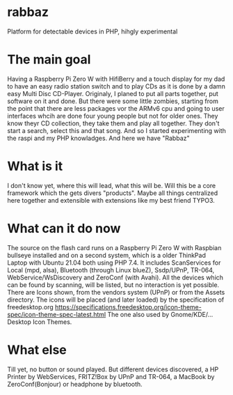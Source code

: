 # rabbaz
Platform for detectable devices in PHP, hihgly experimental

The main goal
=============

Having a Raspberry Pi Zero W with HifiBerry and a touch display for my dad to have an easy radio station switch and to
play CDs as it is done by a damn easy Multi Disc CD-Player. Originaly, I planed to put all parts together, put software
on it and done. But there were some little zombies, starting from the point that there are less packages vor the ARMv6
cpu and going to user interfaces whcih are done four young people but not for older ones. They know theyr CD collection,
they take them and play all together. They don't start a search, select this and that song. And so I started experimenting
with the raspi and my PHP knowladges. And here we have "Rabbaz"

What is it
==========

I don't know yet, where this will lead, what this will be. Will this be a core framework which the gets divers "products".
Maybe all things centralized here together and extensible with extensions like my best friend TYPO3.

What can it do now
==================

The source on the flash card runs on a Raspberry Pi Zero W with Raspbian bullseye installed and on a second system, which
is a older ThinkPad Laptop with Ubuntu 21.04 both using PHP 7.4.
It includes ScanServices for Local (mpd, alsa), Bluetooth (through Linux blueZ), Ssdp/UPnP, TR-064, WebService/WsDiscovery
and ZeroConf (with Avahi).
All the devices which can be found by scanning, will be listed, but no interaction is yet possible. There are Icons shown,
from the vendors system (UPnP) or from the Assets directory. The icons will be placed (and later loaded) by the
specification of freedesktop.org https://specifications.freedesktop.org/icon-theme-spec/icon-theme-spec-latest.html
The one also used by Gnome/KDE/... Desktop Icon Themes.

What else
=========

Till yet, no button or sound played. But different devices discovered, a HP Printer by WebServices, FRITZ!Box by UPnP
and TR-064, a MacBook by ZeroConf(Bonjour) or headphone by bluetooth.
